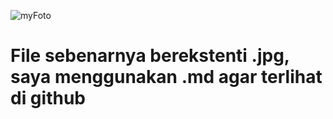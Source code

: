 ![myFoto](https://github.com/user-attachments/assets/ffc98267-944b-4efd-95b1-8b0d5a4cad8b)


# File sebenarnya berekstenti .jpg, saya menggunakan .md agar terlihat di github
